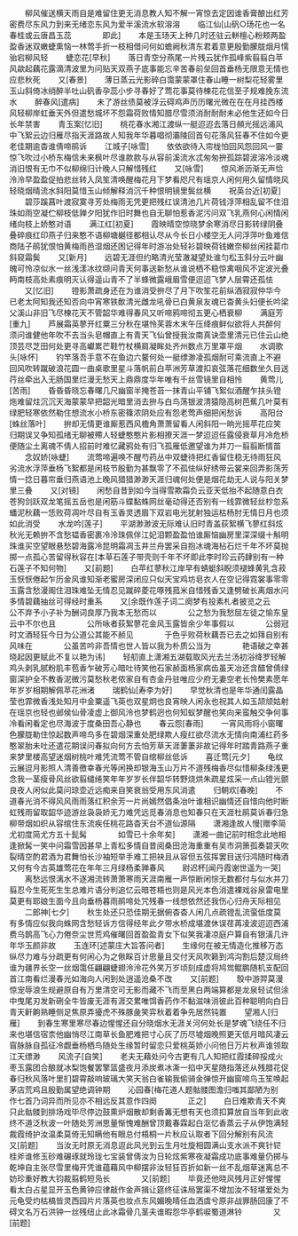 <!-- { "loadSidebar": true } -->
　　柳风催送横天雨自是难留住更无消息教人知不解一宵惊去定因谁香膏酿出红芳密费尽东风力到来无绪恋东风为爱半溪流水软溶溶
　　临江仙[山矾○玚花也一名春桂或云唐昌玉蕊　　　　即此]
　　本是玉玚天上种几时还驻云軿檀心粉颊两盈盈香迷双嫩蜨熏恼一林莺手折一枝相借问何如蟾阙秋清东君着意更殷勤朦胧烟月懦骀宕柳风轻
　　蜨恋花[早秋]
　　落日青空分燕尾一片残云犹作孤峰紫翦翦白苹风歘起藕花露滴清波里为问贴天双燕子底事能忘辛苦春前垒回首垂杨无限意无情也应悲秋死
　　又[春景]
　　薄日蒸云光影碎白霭蒙蒙罩住春山睡一树梨花轻雾里玉山斜倚冰绡醉半吐山矾香孕蕊小步寻春好了莺花事莫待楝花花信至子规难挽东流水
　　醉春风[遣病]
　　未了游丝债莫被浮云碍鸡声历历曙光微在在在月挂西楼风轻柳岸虹垂天外但遣愁城坏不怨霜荷败情知腊尽雪须消耐耐耐未必他生还如今日长年禁害
　　青玉案[忆旧]
　　桃花春水湘江渡纵一艇迢迢去落日頳光摇远浦风中飞絮云边归雁尽指天涯路故人知我年华暮唱彻灞陵回首句花落风狂春不住如今更老佳期逾杳谁倩啼鹃诉
　　江城子[咏雪]
　　依依欲待入帘栊怕回风怨回风一霎惊飞吹过小桥东梅信未来枫叶尽谁款款与从容前溪流水忒匆匆拚孤踪碧波溶冷淡魂消旧恨有无巾不似柳绵归计晚人只解惜残红
　　又[咏雪]
　　惊风淅沥渐无声恰泠泠早盈盈促拍悲丝转入凤笙清唤醒梅花月下梦看咫尺有瑶京人闲何用久留情晓风轻晓烟晴流水斜阳莫惜玉山倾解释消沉千种恨明镜里鬓丝横
　　祝英台近[初夏]
　　碧莎蹊菖叶渡寂寞寻芳处梅雨无凭更把残红误清池几片荷钱浮萍相乱留不住泪珠如雨空凝伫柳枝低亸夕阳犹作旧时舞也自无聊怕惹香泥污问双飞乳燕何心闲情闲绪向枝上娇憨对语
　　满江红[初夏]
　　霞映晴空惊晓梦余寒消尽日影转绿阴叠叠碎痕红印燕子归来憨不语柳塘樾径都相认尽从今长日小楼空无人问浮萍叶鱼难信商陆子鹃犹恨怕黄梅雨邑湿烟还困记得年时游冶处轻衫碧映荷钱嫩奈柳丝闲挂葛巾斜窥霜鬓
　　又[新月]
　　远碧无涯但约略清光莹澈凝望处谁匀松玉斜分云叶幽魄可怜凉似水一丝浅漾冰纹缬问青天何事送新愁从谁说栖不稳惊禽咽风不定波光叠眄南枝高处素痕明灭认得遥山青不了半蜂微露峨眉雪便迢迢飞梦人层霄还孤怯
　　又[忆旧]
　　镫影萧疏身还在为谁消受拚尽了月下吹笙花前纵酒寂寂仲华今已老太阿知我还知否向中宵寒铁歕清光雌龙吼骨已白黄泉友魂已杳黄头妇便长吟梁父溪山非旧飞尽楝花天不管韶华难得春风又听啼鸦啼彻五更心栖衰柳
　　满庭芳[重九]
　　芦展霜英蓼开红粟三分秋在堪怜芙蓉木末午压绛痕鲜似欲将人共醉何须问谁健他年吹不去当头皂帽直上有青天飞仙曾授我汝南真诀壶里清元已住云山绝顶芸尽芝田何处更寻高巘累芒鞋竹杖横肩凝眸处齐州数点万里罩平烟
　　水调歌头[咏怀]
　　钓竿落吾手意不在鱼边六鳌何处一艇缥渺凌孤烟耐可乘流直上不避回风吹转蹴破浪花圆一曲桌歌里星斗落帆前白苹洲芳草渡扣哀弦落花细数坐久目送荇丝牵出入无肠国里烂漫无愁天上鼎鼎度华年唯有千丝雪镜里自相怜
　　黄莺儿[苦雨]
　　昏昏昏晓忘春曙几尺幽窗半掩苍苔一抹青山平铺飞絮似酒醒乍扶头镫炧难留炷沉沉天海蒙蒙早把韶光暗里消去拚与白鸟荡银波清猿隐高树芭蕉几叶莫有绿肥轻寒依然勒住想流水小桥东密篠浓阴处应有怨老莺声细把闲愁诉
　　高阳台[蛛丝落叶]
　　拚却无情更谁厮惹西风檐角萧萧留看人闲斜阳一晌光摇苹花应笑归期误又争知孤绪无聊被殢人轻蜨憨憨片影相撩天涯一梦迢迢任露侵衰草月冷危桥便随尘土离魂不倩人招前时难忆藏鸦处有归飞孤雁低邀望谁为并刀一翦翦断情苗
　　念奴娇[咏蜨]
　　流莺啼遍唤不醒芍药丛中双蜨待把红香留住稳无待雨狂风劣流水浮萍垂杨飞絮都是闲枝节殷勤为甚飘零了不孤怯纵好绣带云裳来回弄影荡芳情一捻日暮帘垂归燕语池上晚风猎猎渺渺天涯归魂何处便是烟花劫无人说与阳关梦里三叠
　　又[对镜]
　　闲愁自昔到如今当得雪欺霜负云亚天低抬不起随意白衣苍狗剑跃双龙笔摇五岳也是闲筋斗蝶黏蛛网丝毫动得还否别有一线霏微轻丝杪忽系蟠泥秋藕一恁败荷凋叶尽自有玉香灵透眉下双岩电光犹射独运枯杨肘无情日月也须如此消受
　　水龙吟[莲子]
　　平湖渺渺波无际难认旧时青盖荻絮横飞蓼红斜炫秋光无赖拚不含愁韫香密裹冷泠珠佩伴江妃泪颗盈盈怕谁厮恼幽房里深深缀十斛明珠谁买空望眼悬愁碧海露冷昆明霜凋玉井兰舟罢采自抱冰魂海枮石烂千年不坏莫抛掷一点孤心苦留得秋容在[本草石莲子带壳则千年不坏即此李时珍云药肆别有一种石莲子不知何物]
　　又[前题]
　　白苹红蓼秋江岸早有蜻蜓斜睨须褪蜂黄乳含菽玉恹恹倦起乍历金风谁知渐老蜜房深闭应只似天宝鸡坊皂衣人在空记得霓裳事零零玉露含愁漫阁住泪珠难坠无情忍见蹴碎菱花啄残菰米自惜残香又逢劈破长离烟水问多情碧藕抽丝可得经时重系
　　又[余既作莲子词二阕梦有投素札者披览之云　　　　公不弃予小子补为酬词良厚乃我本无愁而以　　　　公之愁为我愁屈左徒之愉东皇云中不尔也且　　　　公所咏者荻絮蓼花金风玉露皆余少年事假以　　　　公弱冠时文酒轻狂今日为公道公其能不赪见　　　　于色乎败荷秋藕吾已去之如箨自别有风味在　　　　公虽苦吟非吾情也世人皆以我为朴质公当为　　　　艳语破之幸甚晓起因更赋此不复以艳为讳]
　　轻舠直上潇湘五湖载取风光去兰汤初浴绛罗轻解鸡头剥乳腻粉肌丰苞香乍破芳心暗吐待笑他石家赪面杨家病齿虽天冶还含醋曾倩绿窗深护全不教香泥微污莫愁秋老侬家自有杏金丹驻唯应少府无妻空老长怜樊素愿年年岁岁相期解佩苹花洲渚
　　瑞鹤仙[寿李为好]
　　早觉秋清也是年华通闰露晶莹也霏微香浅处知月中金粟遥飞英也双星炯也良宵映人闲永也祝其人如玉颉颃姑射在瑶京也轻也邺侯仙骨凌虚上御风泠也梦鹤迥也何知蚁梦醒也笑向来蛮触交争何事冷看闲看定也尽海波于度桑田吾心静也
　　春云怨[春雨]
　　一宵风雨将小窗曙色朦胧勒住惊起数声啼鸟多在碧烟深重处肥绿欺人瘦红欲尽流水无情向南浦红药多憨翠胎未吐还遣花期误问春拟向何方去怕芳草天涯萋萋非故记得年时踏青路燕子重来梦里楼高望迷烟树桃叶难凭流莺不管自绾柳丝低诉
　　喜迁莺[元夕]
　　龟纹云展逗月影照人清善徼幸春光等闲换却银海玉山万片不道残梅香尽似惜柳条绿浅更念我一茎瘦骨风丝欲翦缱绻笑年年岁岁长伴韶华转野烧烘朱疏星炫采一点山镫光颤良夜人闲似此莫问琼壶近远痴来自笑衰翁受用东风消遣
　　归朝欢[春晚]
　　不道春光消不得风风雨雨落红积余芳一片尚嫣然倡条冶叶谁相识幽情还自惜向他时断虹残雨留取韶华迹游丝袅袅娇无力难凭远觅春消息也知春只在天涯杜鹃莫诉春归急柳带烟如织从容绾住东流疾任桃花路杳天台不道仙源隔
　　潇湘逢故人慢[赠李简尤初度简尤方五十髭髯　　　　如雪已十余年矣]
　　潇湘一曲记前时相念此地相逢掀髯一笑中问霜雪因甚早上青松多情自昔阅桑田沧海重重有吴市洞箫孤奏碧天吹裂晴空酌君酒为君舞怕长沙袖短举手难工把袂且从容但五弦挥罢目送归鸿随时梅酒又何有今古英雄莺花在年年三月绿杨柔亸春风
　　尉迟杯[闻丹霞谢世遥为一哭]
　　离愁远恨漓水不逐湘流转萧萧寒雨天涯南雁一声惊断闲悰无数都付与似水并刀翦忍今生死死生生总难片语分判追忆云暗苍梧也则是风光本色消遣裸戏谷泉雷电里莫更有耶娘生面今且向垂杨暮雨鹃啼处咒残春一线想依然还我伤心归舟天际相见
　　二郎神[七夕]
　　秋生处还只恐佳期无据俯杳杳人闲几点疏镫乱流萤低度莫有多情应似我向蛛网含愁轻诉方信得经年此夕带水桥成堪渡休误荏苒凌波迢迢西浦费乌鹊高飞心力倦奈尘世荒鸡催曙回首盈盈青女下似笑我凄凉庭户算自有银潢几许年华玉颜非故
　　玉连环[述蒙庄大旨答问者]
　　生缘何在被无情造化推移万态纵尽力难与分疏更有何闲心为之偢睬百计思量且交付天风吹籁到鸿沟割后楚汉局终谁为疆界长空一丝烟霭任翩翩蜨翅泠泠花外笑万岁顷刻成虚将鸠鸴鲲鹏随机支配回首江南看烂漫春光如海向人闲到处逍遥沧桑不改
　　又[前题]
　　彀中游羿莫漫惊宠辱浪生规避原自有万里清空可无影而藏不飞而至黑白两端算都是龙泉轻试但涂中曳尾刃发新硎全牛皆废无涯有涯交累唯饵香药作不黏滋味消彼此百种聪明向白日青天鼾齁熟睡侧足焦原弄獶虎不殊豚彘笑弈秋着着争先居然钝置
　　望湘人[归雁]
　　到春生寒里寒尽春边惺惺还自分晓烟水无涯关河何处长是梦魂飞绕任不归来也堪信宿柰他幽悄尽江南草长鱼肥难把寸心灰了历尽墟烟晚照更天低月暗风凄云窅脉脉自孤征冷觑垂杨栖鸟随处生缘暂时留恋只爱桃英娇小问他日万片秋声谁领取江天缥渺
　　风流子[自笑]
　　老夫无藉处问今古更有几人知把红霞揉碎挼成火枣玉露团合酿就冰梨饱餐罢擎篮盛夜月添炭煮冰澌一掐中天星随指落还从残腊花促春归秋风落叶里扪碧霄敲响玻璃大笑天翁白雀输我偷骑金弹惊开幽窗啼鸟玉笙唤起茅店荒鸡且殷勤属望绝调钟期
　　沁园春[梅花道人题骷髅图澹归嗤其鄙陋为别　　　　作七首乃词异而所见亦不相远反其意作四阕　　　　正之]
　　白日难欺青天不爽只此骷髅到排场戏毕尽停边鼓熏炉烟散却剩香篝无想有天也须扣算放自当年到此收终不道泛秋波一叶随处芳洲思量惭愧难酬曾顶戴春霖起白沤忆香蒸云子从伊饱满轻裁霞绮护汝温柔莫倚无知瞒他有眼总付梧桐一片秋应认取者下回分解别有风流　　　　又[前题]
　　当汝无时原无消息逗此风光到云生月吐旋相圆满山支水派不爽针铓桂斧谁修玉砂难碾琢就玲珑七宝装曾倩汝为日轮炫紫寒夜凝霜成功底事难量仍掷与乾坤自主张尽雪里梅开凭谁蕴藉风中柳摆非汝轻狂百折如新一丝不乱烟草迷离总不妨珍重好教大钧裁翦鹤短凫长　　　　又[前题]
　　毕竟还他晓风残月正好惺惺看太白占星显开玉色黄钟应律敲作金声揖让筵终征诛局罢渠不增加汝不轻堪爱处为元龟受灼枯槁皆灵西园片片落英也妆点东风媚晚晴任血洒虞兮原非战罪肠回康了不碍文名万石洪钟一丝残纽止此冰霜骨几茎夫谁暇怨华亭鹤唳蜀道淋铃　　　　又[前题]
